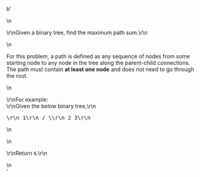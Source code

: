 b'<div class="question-description">\n<p><p>\r\nGiven a binary tree, find the maximum path sum.\r\n</p>\n<p>For this problem, a path is defined as any sequence of nodes from some starting node to any node in the tree along the parent-child connections. The path must contain <b>at least one node</b> and does not need to go through the root.</p>\n<p>\r\nFor example:<br/>\r\nGiven the below binary tree,\r\n<pre>\r\n       1\r\n      / \\\r\n     2   3\r\n</pre>\n</p>\n<p>\r\nReturn <code>6</code>.\r\n</p></p>\n</div>'